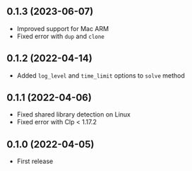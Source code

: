 ## 0.1.3 (2023-06-07)

- Improved support for Mac ARM
- Fixed error with `dup` and `clone`

## 0.1.2 (2022-04-14)

- Added `log_level` and `time_limit` options to `solve` method

## 0.1.1 (2022-04-06)

- Fixed shared library detection on Linux
- Fixed error with Clp < 1.17.2

## 0.1.0 (2022-04-05)

- First release
